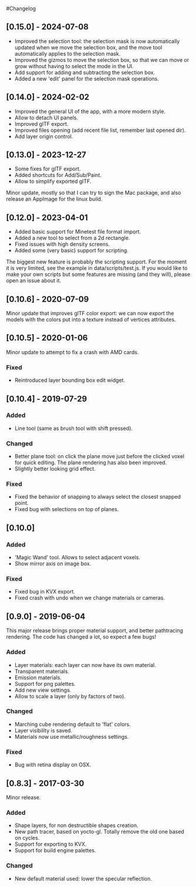 #Changelog

## [0.15.0] - 2024-07-08

- Improved the selection tool: the selection mask is now automatically updated
  when we move the selection box, and the move tool automatically applies to
  the selection mask.
- Improved the gizmos to move the selection box, so that we can move or grow
  without having to select the mode in the UI.
- Add support for adding and subtracting the selection box.
- Added a new 'edit' panel for the selection mask operations.


## [0.14.0] - 2024-02-02

- Improved the general UI of the app, with a more modern style.
- Allow to detach UI panels.
- Improved glTF export.
- Improved files opening (add recent file list, remember last opened dir).
- Add layer origin control.

## [0.13.0] - 2023-12-27

- Some fixes for glTF export.
- Added shortcuts for Add/Sub/Paint.
- Allow to simplify exported glTF.

Minor update, mostly so that I can try to sign the Mac package, and also
release an AppImage for the linux build.


## [0.12.0] - 2023-04-01

- Added basic support for Minetest file format import.
- Added a new tool to select from a 2d rectangle.
- Fixed issues with high density screens.
- Added some (very basic) support for scripting.

The biggest new feature is probably the scripting support.  For the moment it
is very limited, see the example in data/scripts/test.js.  If you would like to
make your own scripts but some features are missing (and they will), please
open an issue about it.


## [0.10.6] - 2020-07-09

Minor update that improves glTF color export: we can now export the models
with the colors put into a texture instead of vertices attributes.


## [0.10.5] - 2020-01-06

Minor update to attempt to fix a crash with AMD cards.

### Fixed
- Reintroduced layer bounding box edit widget.


## [0.10.4] - 2019-07-29

### Added
- Line tool (same as brush tool with shift pressed).
### Changed
- Better plane tool: on click the plane move just before the clicked voxel
  for quick editing.  The plane rendering has also been improved.
- Slightly better looking grid effect.
### Fixed
- Fixed the behavior of snapping to always select the closest snapped point.
- Fixed bug with selections on top of planes.


## [0.10.0]

### Added
- 'Magic Wand' tool.  Allows to select adjacent voxels.
- Show mirror axis on image box.

### Fixed
- Fixed bug in KVX export.
- Fixed crash with undo when we change materials or cameras.


## [0.9.0] - 2019-06-04

This major release brings proper material support, and better pathtracing
rendering.  The code has changed a lot, so expect a few bugs!

### Added
- Layer materials: each layer can now have its own material.
- Transparent materials.
- Emission materials.
- Support for png palettes.
- Add new view settings.
- Allow to scale a layer (only by factors of two).

### Changed
- Marching cube rendering default to 'flat' colors.
- Layer visibility is saved.
- Materials now use metallic/roughness settings.

### Fixed
- Bug with retina display on OSX.


## [0.8.3] - 2017-03-30

Minor release.

### Added
- Shape layers, for non destructible shapes creation.
- New path tracer, based on yocto-gl.  Totally remove the old one based on
  cycles.
- Support for exporting to KVX.
- Support for build engine palettes.

### Changed
- New default material used: lower the specular reflection.
